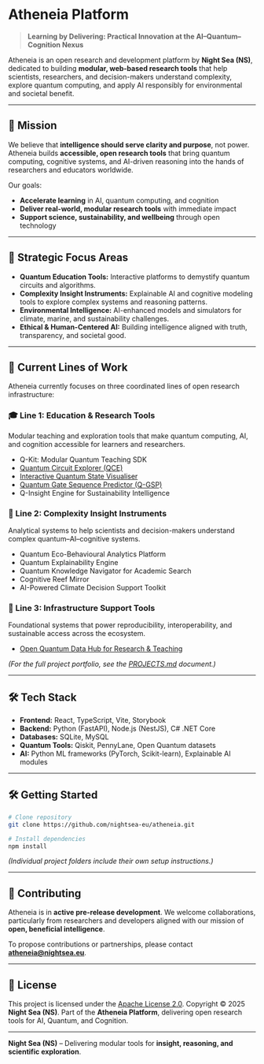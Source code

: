 # Atheneia Platform

> **Learning by Delivering: Practical Innovation at the AI–Quantum–Cognition Nexus**

Atheneia is an open research and development platform by **Night Sea (NS)**, dedicated to building **modular, web-based research tools** that help scientists, researchers, and decision-makers understand complexity, explore quantum computing, and apply AI responsibly for environmental and societal benefit.

---

## 🌌 Mission

We believe that **intelligence should serve clarity and purpose**, not power.
Atheneia builds **accessible, open research tools** that bring quantum computing, cognitive systems, and AI-driven reasoning into the hands of researchers and educators worldwide.

Our goals:

* **Accelerate learning** in AI, quantum computing, and cognition
* **Deliver real-world, modular research tools** with immediate impact
* **Support science, sustainability, and wellbeing** through open technology

---

## 🌭 Strategic Focus Areas

* **Quantum Education Tools:** Interactive platforms to demystify quantum circuits and algorithms.
* **Complexity Insight Instruments:** Explainable AI and cognitive modeling tools to explore complex systems and reasoning patterns.
* **Environmental Intelligence:** AI-enhanced models and simulators for climate, marine, and sustainability challenges.
* **Ethical & Human-Centered AI:** Building intelligence aligned with truth, transparency, and societal good.

---

## 🧩 Current Lines of Work
Atheneia currently focuses on three coordinated lines of open research infrastructure:

### 🎓 Line 1: Education & Research Tools 
Modular teaching and exploration tools that make quantum computing, AI, and cognition accessible for learners and researchers.
   * Q-Kit: Modular Quantum Teaching SDK
   * [Quantum Circuit Explorer (QCE)](foundational/qce)
   * [Interactive Quantum State Visualiser](foundational/state-visualiser)
   * [Quantum Gate Sequence Predictor (Q-GSP)](foundational/q-gsp)
   * Q-Insight Engine for Sustainability Intelligence

### 🧠 Line 2: Complexity Insight Instruments 
Analytical systems to help scientists and decision-makers understand complex quantum–AI–cognitive systems.
   * Quantum Eco-Behavioural Analytics Platform
   * Quantum Explainability Engine
   * Quantum Knowledge Navigator for Academic Search
   * Cognitive Reef Mirror
   * AI-Powered Climate Decision Support Toolkit
  
### 🧱 Line 3: Infrastructure Support Tools 
Foundational systems that power reproducibility, interoperability, and sustainable access across the ecosystem.
   * [Open Quantum Data Hub for Research & Teaching](instruments/open-data-hub)

*(For the full project portfolio, see the [PROJECTS.md](./PROJECTS.md) document.)*

---

## 🛠️ Tech Stack

* **Frontend:** React, TypeScript, Vite, Storybook
* **Backend:** Python (FastAPI), Node.js (NestJS), C# .NET Core
* **Databases:** SQLite, MySQL
* **Quantum Tools:** Qiskit, PennyLane, Open Quantum datasets
* **AI:** Python ML frameworks (PyTorch, Scikit-learn), Explainable AI modules

---

## 🛠️ Getting Started

```bash
# Clone repository
git clone https://github.com/nightsea-eu/atheneia.git

# Install dependencies
npm install

```

*(Individual project folders include their own setup instructions.)*

---

## 🤝 Contributing

Atheneia is in **active pre-release development**.
We welcome collaborations, particularly from researchers and developers aligned with our mission of **open, beneficial intelligence**.

To propose contributions or partnerships, please contact **[atheneia@nightsea.eu](mailto:atheneia@nightsea.eu)**.

---

## 📜 License

This project is licensed under the [Apache License 2.0](./LICENSE).
Copyright © 2025 **Night Sea (NS)**.
Part of the **Atheneia Platform**, delivering open research tools for AI, Quantum, and Cognition.

---

**Night Sea (NS)** – Delivering modular tools for **insight, reasoning, and scientific exploration**.
